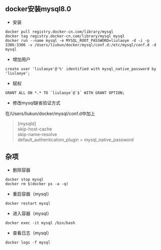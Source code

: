 ## docker安装mysql8.0
* 安装
```
docker pull registry.docker-cn.com/library/mysql
docker tag registry.docker-cn.com/library/mysql mysql   
docker run --name mysql -e MYSQL_ROOT_PASSWORD=liulaoye -d -i -p 3306:3306 -v /Users/liukun/docker/mysql/conf.d:/etc/mysql/conf.d -d mysql
```
* 增加用户
```
create user 'liulaoye'@'%' identified with mysql_native_password by 'liulaoye';
```
* 赋权
```
GRANT ALL ON *.* TO `liulaoye`@`$` WITH GRANT OPTION;
```

* 修改mysql缺省验证方式

在/Users/liukun/docker/mysql/conf.d中加上
> [mysqld]<br>
skip-host-cache<br>
skip-name-resolve<br>
default_authentication_plugin = mysql_native_password



## 杂项
* 删除容器
```
docker stop mysql
docker rm $(docker ps -a -q)
```
* 重启容器（mysql）
```
docker restart mysql
```
* 进入容器（mysql）
```
docker exec -it mysql /bin/bash
```
* 查看日志（mysql）
```
docker logs -f mysql
```
